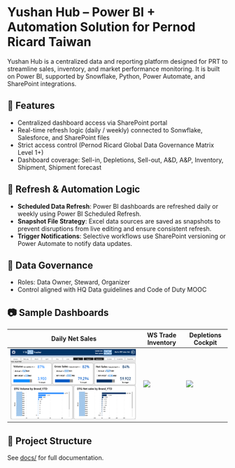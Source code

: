 # Yushan Hub – Power BI + Automation Solution for Pernod Ricard Taiwan

Yushan Hub is a centralized data and reporting platform designed for PRT to streamline sales, inventory, and market performance monitoring. It is built on Power BI, supported by Snowflake, Python, Power Automate, and SharePoint integrations.

## 🧱 Features

- Centralized dashboard access via SharePoint portal
- Real-time refresh logic (daily / weekly) connected to Sonwflake, Salesforce, and SharePoint files
- Strict access control (Pernod Ricard Global Data Governance Matrix Level 1+)
- Dashboard coverage: Sell-in, Depletions, Sell-out, A&D, A&P, Inventory, Shipment, Shipment forecast

## 🔁 Refresh & Automation Logic

- **Scheduled Data Refresh**: Power BI dashboards are refreshed daily or weekly using Power BI Scheduled Refresh.
- **Snapshot File Strategy**: Excel data sources are saved as snapshots to prevent disruptions from live editing and ensure consistent refresh.
- **Trigger Notifications**: Selective workflows use SharePoint versioning or Power Automate to notify data updates.

## 🔐 Data Governance

- Roles: Data Owner, Steward, Organizer
- Control aligned with HQ Data guidelines and Code of Duty MOOC

## 📷 Sample Dashboards

| Daily Net Sales | WS Trade Inventory | Depletions Cockpit |
|----------------|--------------------|---------------------|
| ![](assets/dashboard-daily-sales.png) | ![](assets/dashboard-inventory.png) | ![](assets/dashboard-depletions.png) |

## 📁 Project Structure

See [docs/](docs/) for full documentation.
